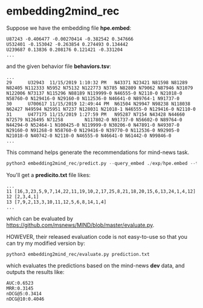 # embedding2mind_rec

Suppose we have the embedding file **hpe.embed**:
```
U87243 -0.406477 -0.00270414 -0.382542 0.347666
U532401 -0.153042 -0.263854 0.274493 0.134442
U239687 0.13836 0.208176 0.121421 -0.331204
...
```
and the given behavior file **behaviors.tsv**:
```
...
29      U32943  11/15/2019 1:10:32 PM   N43371 N23421 N81598 N81289 N82405 N112333 N5952 N75132 N122773 N3785 N82809 N79062 N87946 N31079 N122006 N73137 N115296 N88189 N119999-0 N46555-0 N2110-0 N21018-0 N58760-0 N129416-0 N29160-0 N112536-0 N46641-0 N89764-1 N91737-0
30      U700617 11/15/2019 12:49:44 PM  N61504 N29947 N98238 N118038 N62427 N49594 N25951 N7237 N128031 N21018-1 N46555-0 N129416-0 N2110-0
31      U477175 11/15/2019 1:27:59 PM   N95287 N7154 N43428 N44660 N72579 N126495 N71258        N117802-0 N91737-0 N56602-0 N89764-0 N44294-0 N52464-1 N100425-0 N119999-0 N30206-0 N47891-0 N49307-0 N29160-0 N91268-0 N58760-0 N129416-0 N39770-0 N112536-0 N92905-0 N21018-0 N40742-0 N2110-0 N46555-0 N46641-0 N61442-0 N99846-0
...
```
This command helps generate the recommendations for mind-news task.
```python
python3 embedding2mind_rec/predict.py --query_embed ./exp/hpe.embed --target_embed ./exp/hpe.embed --behavior_file behaviors.tsv > prediction.txt
```
You'll get a **predicito.txt** file likes:
```
...
11 [16,3,23,5,9,7,14,22,11,19,10,2,17,25,8,21,18,20,15,6,13,24,1,4,12]
12 [2,3,4,1]
13 [7,9,2,13,3,10,11,12,5,6,8,14,1,4]
...
```
which can be evaluated by https://github.com/msnews/MIND/blob/master/evaluate.py.

HOWEVER, their released evaluation code is not easy-to-use so that you can try my modified version by:
```
python3 embedding2mind_rec/evaluate.py prediction.txt
```
which evaluates the predictions based on the mind-news **dev** data, and outputs the results like:
```
AUC:0.6523
MRR:0.3145
nDCG@5:0.3414
nDCG@10:0.4046
```
